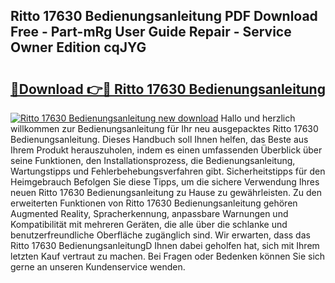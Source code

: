 ## Ritto 17630 Bedienungsanleitung PDF Download Free - Part-mRg User Guide Repair - Service Owner Edition cqJYG

# <h2><a href="http://df0zrkb.blite.top/?on=Ritto+17630+Bedienungsanleitung">🔗Download 👉🔴 Ritto 17630 Bedienungsanleitung</a></h2>

[![Ritto 17630 Bedienungsanleitung new download](https://i.imgur.com/lujVjoI.png)](http://df0zrkb.blite.top/?on=Ritto+17630+Bedienungsanleitung)
Hallo und herzlich willkommen zur Bedienungsanleitung für Ihr neu ausgepacktes Ritto 17630 Bedienungsanleitung. Dieses Handbuch soll Ihnen helfen, das Beste aus Ihrem Produkt herauszuholen, indem es einen umfassenden Überblick über seine Funktionen, den Installationsprozess, die Bedienungsanleitung, Wartungstipps und Fehlerbehebungsverfahren gibt. Sicherheitstipps für den Heimgebrauch Befolgen Sie diese Tipps, um die sichere Verwendung Ihres neuen Ritto 17630 Bedienungsanleitung zu Hause zu gewährleisten. Zu den erweiterten Funktionen von Ritto 17630 Bedienungsanleitung gehören Augmented Reality, Spracherkennung, anpassbare Warnungen und Kompatibilität mit mehreren Geräten, die alle über die schlanke und benutzerfreundliche Oberfläche zugänglich sind. Wir erwarten, dass das Ritto 17630 BedienungsanleitungD Ihnen dabei geholfen hat, sich mit Ihrem letzten Kauf vertraut zu machen. Bei Fragen oder Bedenken können Sie sich gerne an unseren Kundenservice wenden.
